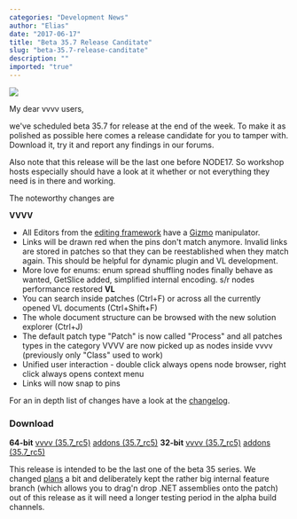 ```yaml
---
categories: "Development News"
author: "Elias"
date: "2017-06-17"
title: "Beta 35.7 Release Canditate"
slug: "beta-35.7-release-canditate"
description: ""
imported: "true"
---
```



![](gw3IWyGkC0rsazTi.gif)

My dear vvvv users,

we've scheduled beta 35.7 for release at the end of the week. To make it as polished as possible here comes a release candidate for you to tamper with. Download it, try it and report any findings in our forums.

Also note that this release will be the last one before NODE17. So workshop hosts especially should have a look at it whether or not everything they need is in there and working.

The noteworthy changes are

**VVVV**
* All Editors from the [editing framework](https://betadocs.vvvv.org/topics/graphics/direct3d-9/basics/editing-framework/editing-framework.html) have a [Gizmo](/blog/2017/welcome-gizmo) manipulator.
* Links will be drawn red when the pins don't match anymore. Invalid links are stored in patches so that they can be reestablished when they match again. This should be helpful for dynamic plugin and VL development.
* More love for enums: enum spread shuffling nodes finally behave as wanted, GetSlice added, simplified internal encoding. s/r nodes performance restored
**VL**
* You can search inside patches (Ctrl+F) or across all the currently opened VL documents (Ctrl+Shift+F)
* The whole document structure can be browsed with the new solution explorer (Ctrl+J)
* The default patch type "Patch" is now called "Process" and all patches types in the category VVVV are now picked up as nodes inside vvvv (previously only "Class" used to work)
* Unified user interaction - double click always opens node browser, right click always opens context menu
* Links will now snap to pins

For an in depth list of changes have a look at the [changelog](https://betadocs.vvvv.org/changelog/index.html).

### Download
**64-bit**
[vvvv (35.7_rc5)](http://teamcity.vvvv.org/guestAuth/app/rest/builds/id:19525/artifacts/content/vvvv_50alpha35.7_x64.zip)
[addons (35.7_rc5)](http://teamcity.vvvv.org/guestAuth/app/rest/builds/id:19525/artifacts/content/addons_50alpha35.7_x64.zip)
**32-bit**
[vvvv (35.7_rc5)](http://teamcity.vvvv.org/guestAuth/app/rest/builds/id:19524/artifacts/content/vvvv_50alpha35.7_x86.zip)
[addons (35.7_rc5)](http://teamcity.vvvv.org/guestAuth/app/rest/builds/id:19524/artifacts/content/addons_50alpha35.7_x86.zip)

This release is intended to be the last one of the beta 35 series. We changed [plans](/blog/2017/vvvv50beta35.5) a bit and deliberately kept the rather big internal feature branch (which allows you to drag'n drop .NET assemblies onto the patch) out of this release as it will need a longer testing period in the alpha build channels.